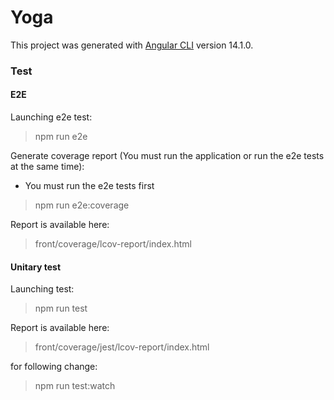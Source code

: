 # Yoga

This project was generated with [Angular CLI](https://github.com/angular/angular-cli) version 14.1.0.

### Test

#### E2E

Launching e2e test:

> npm run e2e

Generate coverage report (You must run the application or run the e2e tests at the same time):
- You must run the e2e tests first
> npm run e2e:coverage

Report is available here:

> front/coverage/lcov-report/index.html

#### Unitary test

Launching test:
> npm run test

Report is available here:
> front/coverage/jest/lcov-report/index.html

for following change:

> npm run test:watch
